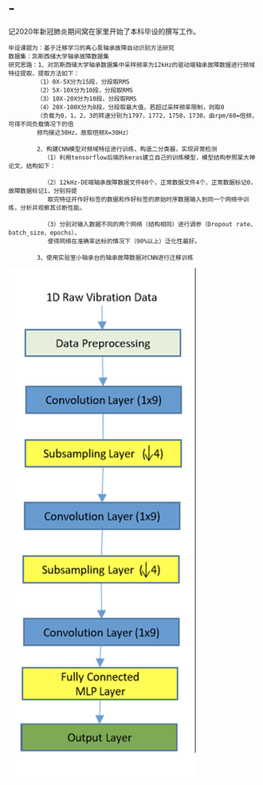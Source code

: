 # -
记2020年新冠肺炎期间窝在家里开始了本科毕设的撰写工作。

    毕设课题为：基于迁移学习的离心泵轴承故障自动识别方法研究
    数据集：凯斯西储大学轴承故障数据集
    研究思路：1、对凯斯西储大学轴承数据集中采样频率为12kHz的驱动端轴承故障数据进行频域特征提取，提取方法如下：
            （1）0X-5X分为15段，分段取RMS
            （2）5X-10X分为10段，分段取RMS
            （3）10X-20X分为10段，分段取RMS
            （4）20X-100X分为8段，分段取最大值，若超过采样频率限制，则取0
            （负载为0，1，2，3的转速分别为1797，1772，1750，1730，由rpm/60=倍频，可得不同负载情况下的倍
            频均接近30Hz，故取倍频X=30Hz）
            
            2、构建CNN模型对频域特征进行训练，构造二分类器，实现异常检测
              （1）利用tensorflow后端的keras建立自己的训练模型，模型结构参照某大神论文，结构如下：
              
              （2）12kHz-DE端轴承故障数据文件60个，正常数据文件4个，正常数据标记0，故障数据标记1，分别将提
               取完特征并作好标签的数据和作好标签的原始时序数据输入到同一个网络中训练，分析并观察其诊断性能。
               
              （3）分别对输入数据不同的两个网络（结构相同）进行调参（Dropout rate、batch_size、epochs），
               使得网络在准确率达标的情况下（90%以上）泛化性最好。
               
            3、使用实验室小轴承台的轴承故障数据对CNN进行迁移训练
   
![Image text](https://github.com/alliens/-/blob/master/Image/structure.png?raw=true)
